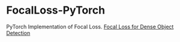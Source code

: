 # FocalLoss-PyTorch
PyTorch Implementation of Focal Loss.
[Focal Loss for Dense Object Detection](https://arxiv.org/abs/1708.02002)

